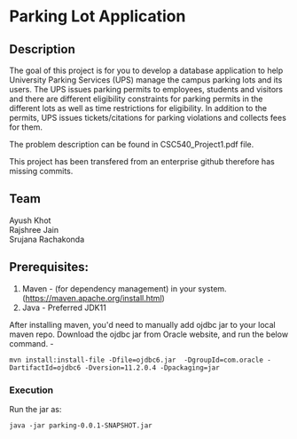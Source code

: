 # Parking Lot Application 

## Description 

The goal of this project is for you to develop a database application to help University Parking
Services (UPS) manage the campus parking lots and its users. The UPS issues parking permits
to employees, students and visitors and there are different eligibility constraints for parking
permits in the different lots as well as time restrictions for eligibility. In addition to the permits,
UPS issues tickets/citations for parking violations and collects fees for them.

The problem description can be found in CSC540_Project1.pdf file. 

This project has been transfered from an enterprise github therefore has missing commits. 

## Team

Ayush Khot  
Rajshree Jain  
Srujana Rachakonda  

## Prerequisites:
1. Maven - (for dependency management) in your system. (https://maven.apache.org/install.html)
2. Java - Preferred JDK11

After installing maven, you'd need to manually add ojdbc jar to your local maven repo.
Download the ojdbc jar from Oracle website, and run the below command. - 

```mvn install:install-file -Dfile=ojdbc6.jar  -DgroupId=com.oracle -DartifactId=ojdbc6 -Dversion=11.2.0.4 -Dpackaging=jar```

### Execution

Run the jar as:

```java -jar parking-0.0.1-SNAPSHOT.jar```

